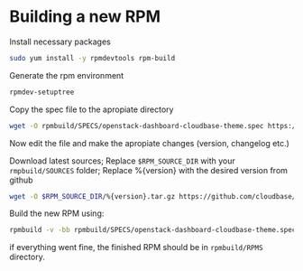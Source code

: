 # Building a new RPM

Install necessary packages
```sh
sudo yum install -y rpmdevtools rpm-build
```
Generate the rpm environment
```sh
rpmdev-setuptree
```

Copy the spec file to the apropiate directory
```sh
wget -O rpmbuild/SPECS/openstack-dashboard-cloudbase-theme.spec https://raw.githubusercontent.com/cloudbase/openstack-dashboard-cloudbase-theme/rpm-build/rpmbuild/SPECS/openstack-dashboard-cloudbase-theme.spec
```
Now edit the file and make the apropiate changes (version, changelog etc.)

Download latest sources; Replace `$RPM_SOURCE_DIR` with your `rmpbuild/SOURCES` folder; Replace %{version} with the desired version from github
```sh
wget -O $RPM_SOURCE_DIR/%{version}.tar.gz https://github.com/cloudbase/openstack-dashboard-cloudbase-theme/archive/%{version}.tar.gz
```

Build the new RPM using:
```sh
rpmbuild -v -bb rpmbuild/SPECS/openstack-dashboard-cloudbase-theme.spec
```

if everything went fine, the finished RPM should be in `rpmbuild/RPMS` directory.
